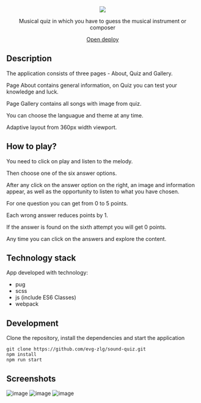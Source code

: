 <div align="center">
 <a href="https://evg-zlg.github.io/sound-quiz/songbird/dist/" target="_blank">
  <img src="https://user-images.githubusercontent.com/85534817/222067651-53c333f5-a0f2-4cf7-aef3-5f093b91dcad.png" />
 </a>
 <p>Musical quiz in which you have to guess the musical instrument or composer</p>
 <a href="https://evg-zlg.github.io/sound-quiz/songbird/dist/" target="_blank"> Open deploy </a>
</div>

## Description
The application consists of three pages - About, Quiz and Gallery.

Page About contains general information, on Quiz you can test your knowledge and luck. 

Page Gallery contains all songs with image from quiz.

You can choose the languague and theme at any time. 

Adaptive layout from 360px width viewport.


## How to play?
You need to click on play and listen to the melody.

Then choose one of the six answer options.

After any click on the answer option on the right, an image and information appear, as well as the opportunity to listen to what you have chosen.

For one question you can get from 0 to 5 points.

Each wrong answer reduces points by 1.

If the answer is found on the sixth attempt you will get 0 points.

Any time you can click on the answers and explore the content.

## Technology stack
App developed with technology: 
- pug
- scss
- js (include ES6 Classes)
- webpack

## Development
Clone the repository, install the dependencies and start the application
```
git clone https://github.com/evg-zlg/sound-quiz.git
npm install
npm run start
```

## Screenshots
![image](https://user-images.githubusercontent.com/85534817/222071766-8e98a1b8-8c79-4605-a7cd-544e31acfcd9.png)
![image](https://user-images.githubusercontent.com/85534817/222071442-34c95126-3d97-4e43-80d8-9380da16a6f3.png)
![image](https://user-images.githubusercontent.com/85534817/222071558-68cd9f97-e3c3-4826-8262-d1fc740ad813.png)


